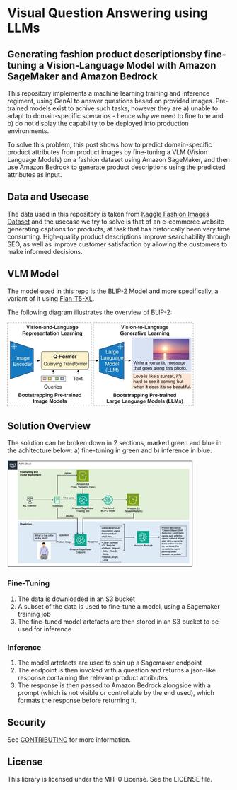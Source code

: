 # Visual Question Answering using LLMs
## Generating fashion product descriptionsby fine-tuning a Vision-Language Model with Amazon SageMaker and Amazon Bedrock


This repository implements a machine learning training and inference regiment, using GenAI to answer questions based on provided images. Pre-trained models exist to achive such tasks, however they are a) unable to adapt to domain-specific scenarios - hence why we need to fine tune and b) do not display the capability to be deployed into production environments.

To solve this problem, this post shows how to predict domain-specific product attributes from product images by fine-tuning a VLM (Vision Language Models) on a fashion dataset using Amazon SageMaker, and then use Amazon Bedrock to generate product descriptions using the predicted attributes as input.

## Data and Usecase

The data used in this repository is taken from [Kaggle Fashion Images Dataset](https://www.kaggle.com/datasets/paramaggarwal/fashion-product-images-dataset) and the usecase we try to solve is that of an e-commerce website generating captions for products, at task that has historically been very time consuming. High-quality product descriptions improve searchability through SEO, as well as improve customer satisfaction by allowing the customers to make informed decisions.

## VLM Model

The model used in this repo is the [BLIP-2 Model](https://arxiv.org/abs/2301.12597) and more specifically, a variant of it using [Flan-T5-XL](https://huggingface.co/Salesforce/blip2-flan-t5-xl). 

The following diagram illustrates the overview of BLIP-2:

![Blip-2 Diagram](./diagrams/blip-2.jpg)

## Solution Overview

The solution can be broken down in 2 sections, marked green and blue in the achitecture below: a) fine-tuning in green and b) inference in blue.

![Solution Overview](./diagrams/solution_overview.jpg)

### Fine-Tuning

1. The data is downloaded in an S3 bucket
2. A subset of the data is used to fine-tune a model, using a Sagemaker training job
3. The fine-tuned model artefacts are then stored in an S3 bucket to be used for inference

### Inference

1. The model artefacts are used to spin up a Sagemaker endpoint
2. The endpoint is then invoked with a question and returns a json-like response containing the relevant product attributes
3. The response is then passed to Amazon Bedrock alongside with a prompt (which is not visible or controllable by the end used), which formats the response before returning it.

## Security

See [CONTRIBUTING](CONTRIBUTING.md#security-issue-notifications) for more information.

## License

This library is licensed under the MIT-0 License. See the LICENSE file.

